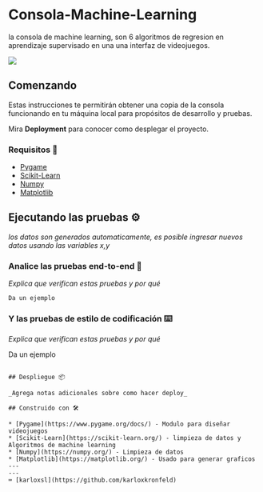 # Consola-Machine-Learning

la consola de machine learning, son 6 algoritmos de regresion en aprendizaje supervisado en una una interfaz de videojuegos.

![](https://media.giphy.com/media/dWNXUH0y1X0Behnx6H/giphy.gif)

## Comenzando 

Estas instrucciones te permitirán obtener una copia de la consola funcionando en tu máquina local para propósitos de desarrollo y pruebas.

Mira **Deployment** para conocer como desplegar el proyecto.

### Requisitos 🔧

* [Pygame](https://www.pygame.org/wiki/GettingStarted)
* [Scikit-Learn](https://scikit-learn.org/) 
* [Numpy](https://numpy.org/) 
* [Matplotlib](https://matplotlib.org/)


## Ejecutando las pruebas ⚙️

_los datos son generados automaticamente, es posible ingresar nuevos datos usando las variables x,y_
[](https://subefotos.com/ver/?6ddaf470f20050b217053662f6c33c5co.png)


### Analice las pruebas end-to-end 🔩

_Explica que verifican estas pruebas y por qué_

```
Da un ejemplo
```

### Y las pruebas de estilo de codificación ⌨️

_Explica que verifican estas pruebas y por qué_


Da un ejemplo
```

## Despliegue 📦

_Agrega notas adicionales sobre como hacer deploy_

## Construido con 🛠️

* [Pygame](https://www.pygame.org/docs/) - Modulo para diseñar videojuegos
* [Scikit-Learn](https://scikit-learn.org/) - limpieza de datos y Algoritmos de machine learning 
* [Numpy](https://numpy.org/) - Limpieza de datos
* [Matplotlib](https://matplotlib.org/) - Usado para generar graficos
---
---
⌨️ [karloxsl](https://github.com/karloxkronfeld) 
